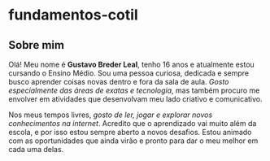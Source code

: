 # fundamentos-cotil

## Sobre mim
Olá! Meu nome é **Gustavo Breder Leal**, tenho 16 anos e atualmente estou cursando o Ensino Médio. Sou uma pessoa curiosa, dedicada e sempre busco aprender coisas novas dentro e fora da sala de aula. _Gosto especialmente das áreas de exatas e tecnologia_, mas também procuro me envolver em atividades que desenvolvam meu lado criativo e comunicativo.

Nos meus tempos livres, _gosto de ler, jogar e explorar novos conhecimentos na internet_. Acredito que o aprendizado vai muito além da escola, e por isso estou sempre aberto a novos desafios. Estou animado com as oportunidades que ainda virão e pronto para dar o meu melhor em cada uma delas.